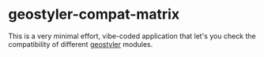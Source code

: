# geostyler-compat-matrix

This is a very minimal effort, vibe-coded application that let's you check the compatibility of different [geostyler](https://github.com/geostyler) modules.

